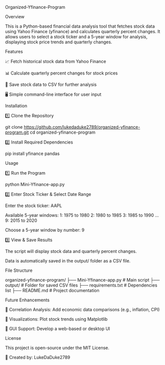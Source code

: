 Organized-Yfinance-Program

Overview

This is a Python-based financial data analysis tool that fetches stock data using Yahoo Finance (yfinance) and calculates quarterly percent changes. It allows users to select a stock ticker and a 5-year window for analysis, displaying stock price trends and quarterly changes.

Features

📈 Fetch historical stock data from Yahoo Finance

📊 Calculate quarterly percent changes for stock prices

💾 Save stock data to CSV for further analysis

🖥️ Simple command-line interface for user input

Installation

1️⃣ Clone the Repository

git clone https://github.com/lukedaduke2789/organized-yfinance-program.git
cd organized-yfinance-program

2️⃣ Install Required Dependencies

pip install yfinance pandas

Usage

1️⃣ Run the Program

python Mini-Yfinance-app.py

2️⃣ Enter Stock Ticker & Select Date Range

Enter the stock ticker: AAPL

Available 5-year windows:
1: 1975 to 1980
2: 1980 to 1985
3: 1985 to 1990
...
9: 2015 to 2020

Choose a 5-year window by number: 9

3️⃣ View & Save Results

The script will display stock data and quarterly percent changes.

Data is automatically saved in the output/ folder as a CSV file.

File Structure

organized-yfinance-program/
├── Mini-Yfinance-app.py   # Main script
├── output/                # Folder for saved CSV files
├── requirements.txt       # Dependencies list
├── README.md              # Project documentation

Future Enhancements

📌 Correlation Analysis: Add economic data comparisons (e.g., inflation, CPI)

📌 Visualizations: Plot stock trends using Matplotlib

📌 GUI Support: Develop a web-based or desktop UI

License

This project is open-source under the MIT License.

📌 Created by: LukeDaDuke2789
